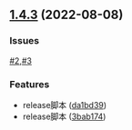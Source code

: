 ## [1.4.3](https://github.com/LucyHeres/canvas-mind/compare/v1.4.0...v1.4.3) (2022-08-08)

### Issues
[#2](https://github.com/LucyHeres/canvas-mind/issues/2),[#3](https://github.com/LucyHeres/canvas-mind/issues/3)


### Features

* release脚本 ([da1bd39](https://github.com/LucyHeres/canvas-mind/commit/da1bd3977a42031bda8cd1ce6129182f325e81d8))
* release脚本 ([3bab174](https://github.com/LucyHeres/canvas-mind/commit/3bab174c0edb4fc589cb25ad8385c556da300006))



